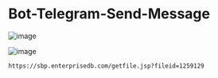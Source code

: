 # Bot-Telegram-Send-Message

![image](https://github.com/user-attachments/assets/59aae575-d46d-463b-be8d-e03e31324fcc)

![image](https://github.com/user-attachments/assets/98bfbea0-848d-4d91-a053-9f8571bb56a1)

```https://sbp.enterprisedb.com/getfile.jsp?fileid=1259129```
